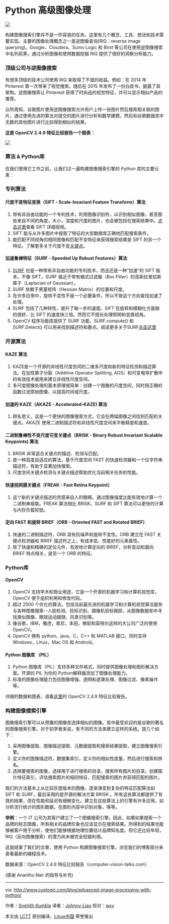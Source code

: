 Python 高级图像处理
======================================

![](http://www.cuelogic.com/blog/wp-content/uploads/2016/06/Image-Search-Engine.png)

构建图像搜索引擎并不是一件容易的任务。这里有几个概念、工具、想法和技术需要实现。主要的图像处理概念之一是逆图像查询(RIQ：reverse image querying)。Google、Cloudera、Sumo Logic 和 Birst 等公司在使用逆图像搜索中名列前茅。通过分析图像和使用数据挖掘 RIQ 提供了很好的洞察分析能力。

### 顶级公司与逆图像搜索

有很多顶级的技术公司使用 RIQ 来取得了不错的收益。例如：在 2014 年 Pinterest 第一次带来了视觉搜索。随后在 2015 年发布了一份白皮书，披露了其架构。逆图像搜索让 Pinterest 获得了时尚品的视觉特征，并可以显示相似产品的推荐。

众所周知，谷歌图片使用逆图像搜索允许用户上传一张图片然后搜索相关联的图片。通过使用先进的算法对提交的图片进行分析和数学建模，然后和谷歌数据库中无数的其他图片进行比较得到相似的结果。

**这是 OpenCV 2.4.9 特征比较报告一个图表：**

![](http://www.cuelogic.com/blog/wp-content/uploads/2016/06/search-engine-graph.jpg)

### 算法 & Python库

在我们使用它工作之前，让我们过一遍构建图像搜索引擎的 Python 库的主要元素：

### 专利算法

#### 尺度不变特征变换（SIFT - Scale-Invariant Feature Transform）算法

1. 带有非自由功能的一个专利技术，利用图像识别符，以识别相似图像，甚至那些来自不同的角度，大小，深度和尺度的图片，也会被包括在搜索结果中。[点击这里][4]查看 SIFT 详细视频。
2. SIFT 能与从许多图片中提取了特征的大型数据库正确地匹配搜索条件。
3. 能匹配不同视角的相同图像和匹配不变特征来获得搜索结果是 SIFT 的另一个特征。了解更多关于尺度不变[关键点][5]。

#### 加速鲁棒特征（SURF - Speeded Up Robust Features）算法

1. [SURF][1] 也是一种带有非自由功能的专利技术，而且还是一种“加速”的 SIFT 版本。不像 SIFT，SURF 接近于带有箱式过滤器（Box Filter）的高斯拉普拉斯算子（Laplacian of Gaussian）。
2. SURF 依赖于黑塞矩阵（Hessian Matrix）的位置和尺度。
3. 在许多应用中，旋转不变性不是一个必要条件，所以不按这个方向查找加速了处理。
4. SURF 包括了几种特性，提升了每一步的速度。SIFT 在旋转和模糊化方面做的很好，比 SIFT 的速度快三倍。然而它不擅长处理照明和变换视角。
5. OpenCV 程序功能库提供了 SURF 功能，SURF.compute() 和 SURF.Detect() 可以用来找到描述符和要点。阅读更多关于SURF[点击这里][2]

### 开源算法

#### KAZE 算法

1. KAZE是一个开源的非线性尺度空间的二维多尺度和新的特征检测和描述算法。在加性算子分裂（Additive Operator Splitting, AOS）和可变电导扩散中的有效技术被用来建立非线性尺度空间。
2. 多尺度图像处理的基本原理很简单：创建一个图像的尺度空间，同时用正确的函数过滤原始图像，以提高时间或尺度。

#### 加速的 KAZE（AKAZE - Accelerated-KAZE) 算法

1. 顾名思义，这是一个更快的图像搜索方式，它会在两幅图像之间找到匹配的关键点。AKAZE 使用二进制描述符和非线性尺度空间来平衡精度和速度。

#### 二进制鲁棒性不变尺度可变关键点（BRISK - Binary Robust Invariant Scalable Keypoints) 算法

1. BRISK 非常适合关键点的描述、检测与匹配。
2. 是一种高度自适应的算法，基于尺度空间 FAST 的快速检测器和一个位字符串描述符，有助于显著加快搜索。
3. 尺度空间关键点检测与关键点描述帮助优化当前相关任务的性能。

#### 快速视网膜关键点（FREAK - Fast Retina Keypoint）

1. 这个新的关键点描述的灵感来自人的眼睛。通过图像强度比能有效地计算一个二进制串级联。FREAK 算法相比 BRISK、SURF 和 SIFT 算法可以更快的计算与内存负载较低。

#### 定向 FAST 和旋转 BRIEF（ORB - Oriented FAST and Rotated BRIEF）

1. 快速的二进制描述符，ORB 具有抗噪声和旋转不变性。ORB 建立在 FAST 关键点检测器和 BRIEF 描述符之上，有成本低、性能好的元素属性。
2. 除了快速和精确的定位元件，有效地计算定向的 BRIEF，分析变动和面向 BRIEF 特点相关，是另一个 ORB 的特征。

### Python库

#### OpenCV

1. OpenCV 支持学术和商业用途，它是一个开源的机器学习和计算机视觉库，OpenCV 便于组织利用和修改代码。
2. 超过 2500 个优化的算法，包括当前最先进的机器学习和计算机视觉算法服务与各种图像搜索--人脸检测、目标识别、摄像机目标跟踪，从图像数据库中寻找类似图像、眼球运动跟随、风景识别等。
3. 像谷歌，IBM，雅虎，索尼，本田，微软和英特尔这样的大公司广泛的使用 OpenCV。
4. OpenCV 拥有 python，java，C，C++ 和 MATLAB 接口，同时支持 Windows，Linux，Mac OS 和 Android。

#### Python 图像库 （PIL）

1. Python 图像库（PIL）支持多种文件格式，同时提供图像处理和图形解决方案。开源的 PIL 为你的 Python解释器添加了图像处理能力。
2. 标准的图像处理能力包括图像增强、透明和遮罩处理、图像过滤、像素操作等。

详细的数据和图表，请看[这里][3]的 OpenCV 2.4.9 特征比较报告。

### 构建图像搜索引擎

图像搜索引擎可以从预置的图像库选择相似的图像。其中最受欢迎的是谷歌的著名的图像搜索引擎。对于初学者来说，有不同的方法来建立这样的系统。提几个如下：

1. 采用图像提取、图像描述提取、元数据提取和搜索结果提取，建立图像搜索引擎。
2. 定义你的图像描述符，数据集索引，定义你的相似性度量，然后进行搜索和排名。
3. 选择要搜索的图像，选择用于进行搜索的目录，搜索所有图片的目录，创建图片特征索引，评估搜索图片的相同特征，匹配搜索的图片并获得匹配的图片。

我们的方法基本上从比较灰度版本的图像，逐渐演变到复杂的特征匹配算法如 SIFT 和 SURF，最后采用的是开源的解决方案 BRISK 。所有这些算法都提供了有效的结果，但在性能和延迟有细微变化。建立在这些算法上的引擎有许多应用，如分析流行统计的图形数据，在图形内容中识别对象，等等。

**举例**：一个 IT 公司为其客户建立了一个图像搜索引擎。因此，如果如果搜索一个品牌的标志图像，所有相关的品牌形象也应该显示在搜索结果。所得到的结果也能够被客户用于分析，使他们能够根据地理位置估计品牌知名度。但它还比较年轻，RIQ（反向图像搜索）的潜力尚未被完全挖掘利用。

这就结束了我们的文章，使用 Python 构建图像搜索引擎。浏览我们的博客部分来查看最新的编程技术。

数据来源：OpenCV 2.4.9 特征比较报告（computer-vision-talks.com）

(感谢 Ananthu Nair 的指导与补充)

--------------------------------------------------------------------------------

via: http://www.cuelogic.com/blog/advanced-image-processing-with-python/

作者：[Snehith Kumbla][a]
译者：[Johnny-Liao](https://github.com/Johnny-Liao)
校对：[wxy](https://github.com/wxy)

本文由 [LCTT](https://github.com/LCTT/TranslateProject) 原创编译，[Linux中国](https://linux.cn/) 荣誉推出

[a]: http://www.cuelogic.com/blog/author/snehith-kumbla/
[1]: http://docs.opencv.org/3.0-beta/doc/py_tutorials/py_feature2d/py_surf_intro/py_surf_intro.html
[2]: http://www.vision.ee.ethz.ch/~surf/eccv06.pdf
[3]: https://docs.google.com/spreadsheets/d/1gYJsy2ROtqvIVvOKretfxQG_0OsaiFvb7uFRDu5P8hw/edit#gid=10
[4]: https://www.youtube.com/watch?v=NPcMS49V5hg
[5]: https://www.cs.ubc.ca/~lowe/papers/ijcv04.pdf
